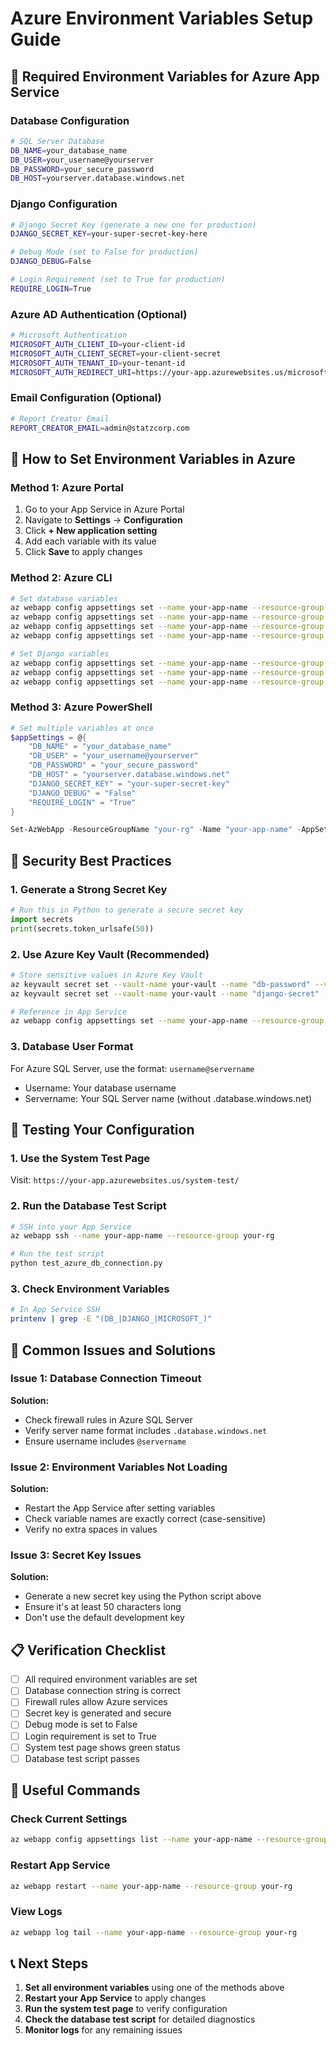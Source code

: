 # Azure Environment Variables Setup Guide

## 🔧 Required Environment Variables for Azure App Service

### Database Configuration
```bash
# SQL Server Database
DB_NAME=your_database_name
DB_USER=your_username@yourserver
DB_PASSWORD=your_secure_password
DB_HOST=yourserver.database.windows.net
```

### Django Configuration
```bash
# Django Secret Key (generate a new one for production)
DJANGO_SECRET_KEY=your-super-secret-key-here

# Debug Mode (set to False for production)
DJANGO_DEBUG=False

# Login Requirement (set to True for production)
REQUIRE_LOGIN=True
```

### Azure AD Authentication (Optional)
```bash
# Microsoft Authentication
MICROSOFT_AUTH_CLIENT_ID=your-client-id
MICROSOFT_AUTH_CLIENT_SECRET=your-client-secret
MICROSOFT_AUTH_TENANT_ID=your-tenant-id
MICROSOFT_AUTH_REDIRECT_URI=https://your-app.azurewebsites.us/microsoft/auth-callback/
```

### Email Configuration (Optional)
```bash
# Report Creator Email
REPORT_CREATOR_EMAIL=admin@statzcorp.com
```

## 🚀 How to Set Environment Variables in Azure

### Method 1: Azure Portal
1. Go to your App Service in Azure Portal
2. Navigate to **Settings** → **Configuration**
3. Click **+ New application setting**
4. Add each variable with its value
5. Click **Save** to apply changes

### Method 2: Azure CLI
```bash
# Set database variables
az webapp config appsettings set --name your-app-name --resource-group your-rg --settings DB_NAME="your_database_name"
az webapp config appsettings set --name your-app-name --resource-group your-rg --settings DB_USER="your_username@yourserver"
az webapp config appsettings set --name your-app-name --resource-group your-rg --settings DB_PASSWORD="your_secure_password"
az webapp config appsettings set --name your-app-name --resource-group your-rg --settings DB_HOST="yourserver.database.windows.net"

# Set Django variables
az webapp config appsettings set --name your-app-name --resource-group your-rg --settings DJANGO_SECRET_KEY="your-super-secret-key"
az webapp config appsettings set --name your-app-name --resource-group your-rg --settings DJANGO_DEBUG="False"
az webapp config appsettings set --name your-app-name --resource-group your-rg --settings REQUIRE_LOGIN="True"
```

### Method 3: Azure PowerShell
```powershell
# Set multiple variables at once
$appSettings = @{
    "DB_NAME" = "your_database_name"
    "DB_USER" = "your_username@yourserver"
    "DB_PASSWORD" = "your_secure_password"
    "DB_HOST" = "yourserver.database.windows.net"
    "DJANGO_SECRET_KEY" = "your-super-secret-key"
    "DJANGO_DEBUG" = "False"
    "REQUIRE_LOGIN" = "True"
}

Set-AzWebApp -ResourceGroupName "your-rg" -Name "your-app-name" -AppSettings $appSettings
```

## 🔐 Security Best Practices

### 1. Generate a Strong Secret Key
```python
# Run this in Python to generate a secure secret key
import secrets
print(secrets.token_urlsafe(50))
```

### 2. Use Azure Key Vault (Recommended)
```bash
# Store sensitive values in Azure Key Vault
az keyvault secret set --vault-name your-vault --name "db-password" --value "your-password"
az keyvault secret set --vault-name your-vault --name "django-secret" --value "your-secret-key"

# Reference in App Service
az webapp config appsettings set --name your-app-name --resource-group your-rg --settings DB_PASSWORD="@Microsoft.KeyVault(SecretUri=https://your-vault.vault.azure.net/secrets/db-password/)"
```

### 3. Database User Format
For Azure SQL Server, use the format: `username@servername`
- Username: Your database username
- Servername: Your SQL Server name (without .database.windows.net)

## 🧪 Testing Your Configuration

### 1. Use the System Test Page
Visit: `https://your-app.azurewebsites.us/system-test/`

### 2. Run the Database Test Script
```bash
# SSH into your App Service
az webapp ssh --name your-app-name --resource-group your-rg

# Run the test script
python test_azure_db_connection.py
```

### 3. Check Environment Variables
```bash
# In App Service SSH
printenv | grep -E "(DB_|DJANGO_|MICROSOFT_)"
```

## 🚨 Common Issues and Solutions

### Issue 1: Database Connection Timeout
**Solution:**
- Check firewall rules in Azure SQL Server
- Verify server name format includes `.database.windows.net`
- Ensure username includes `@servername`

### Issue 2: Environment Variables Not Loading
**Solution:**
- Restart the App Service after setting variables
- Check variable names are exactly correct (case-sensitive)
- Verify no extra spaces in values

### Issue 3: Secret Key Issues
**Solution:**
- Generate a new secret key using the Python script above
- Ensure it's at least 50 characters long
- Don't use the default development key

## 📋 Verification Checklist

- [ ] All required environment variables are set
- [ ] Database connection string is correct
- [ ] Firewall rules allow Azure services
- [ ] Secret key is generated and secure
- [ ] Debug mode is set to False
- [ ] Login requirement is set to True
- [ ] System test page shows green status
- [ ] Database test script passes

## 🔗 Useful Commands

### Check Current Settings
```bash
az webapp config appsettings list --name your-app-name --resource-group your-rg
```

### Restart App Service
```bash
az webapp restart --name your-app-name --resource-group your-rg
```

### View Logs
```bash
az webapp log tail --name your-app-name --resource-group your-rg
```

## 📞 Next Steps

1. **Set all environment variables** using one of the methods above
2. **Restart your App Service** to apply changes
3. **Run the system test page** to verify configuration
4. **Check the database test script** for detailed diagnostics
5. **Monitor logs** for any remaining issues

